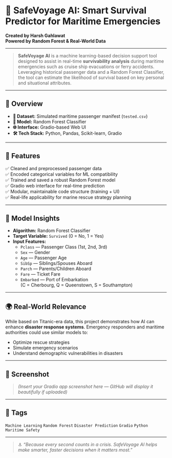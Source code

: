 # 🌊 SafeVoyage AI: Smart Survival Predictor for Maritime Emergencies

**Created by Harsh Gahlawat**  
**Powered by Random Forest & Real-World Data**

---

> **SafeVoyage AI** is a machine learning-based decision support tool designed to assist in real-time **survivability analysis** during maritime emergencies such as cruise ship evacuations or ferry accidents.  
> Leveraging historical passenger data and a Random Forest Classifier, the tool can estimate the likelihood of survival based on key personal and situational attributes.

---

## 📌 Overview

- **📁 Dataset:** Simulated maritime passenger manifest (`tested.csv`)
- **🤖 Model:** Random Forest Classifier
- **🌐 Interface:** Gradio-based Web UI
- **🛠 Tech Stack:** Python, Pandas, Scikit-learn, Gradio

---

## 🚀 Features

✅ Cleaned and preprocessed passenger data  
✅ Encoded categorical variables for ML compatibility  
✅ Trained and saved a robust Random Forest model  
✅ Gradio web interface for real-time prediction  
✅ Modular, maintainable code structure (training + UI)  
✅ Real-life applicability for marine rescue strategy planning  

---

## 🧠 Model Insights

- **Algorithm:** Random Forest Classifier
- **Target Variable:** `Survived` (0 = No, 1 = Yes)
- **Input Features:**
  - `Pclass` — Passenger Class (1st, 2nd, 3rd)
  - `Sex` — Gender
  - `Age` — Passenger Age
  - `SibSp` — Siblings/Spouses Aboard
  - `Parch` — Parents/Children Aboard
  - `Fare` — Ticket Fare
  - `Embarked` — Port of Embarkation  
    (C = Cherbourg, Q = Queenstown, S = Southampton)

---

## 🌍 Real-World Relevance

While based on Titanic-era data, this project demonstrates how AI can enhance **disaster response systems**. Emergency responders and maritime authorities could use similar models to:

- Optimize rescue strategies
- Simulate emergency scenarios
- Understand demographic vulnerabilities in disasters

---

## 📸 Screenshot

> *(Insert your Gradio app screenshot here — GitHub will display it beautifully if uploaded)*

---

## 📎 Tags

`Machine Learning` `Random Forest` `Disaster Prediction` `Gradio` `Python` `Maritime Safety`

---

> ⚓ _“Because every second counts in a crisis. SafeVoyage AI helps make smarter, faster decisions when it matters most.”_

